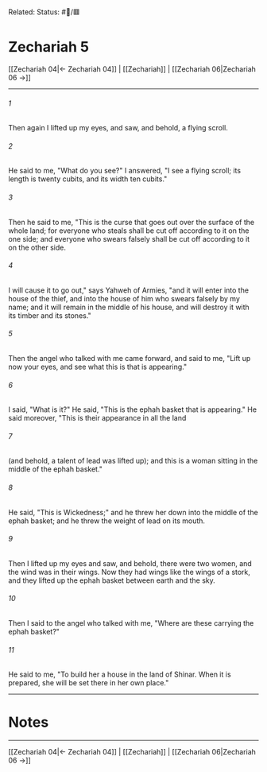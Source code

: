 Related:
Status: #📖/🟥
# Zechariah 5

[[Zechariah 04|← Zechariah 04]] | [[Zechariah]] | [[Zechariah 06|Zechariah 06 →]]
***



###### 1 
Then again I lifted up my eyes, and saw, and behold, a flying scroll. 

###### 2 
He said to me, "What do you see?" I answered, "I see a flying scroll; its length is twenty cubits, and its width ten cubits." 

###### 3 
Then he said to me, "This is the curse that goes out over the surface of the whole land; for everyone who steals shall be cut off according to it on the one side; and everyone who swears falsely shall be cut off according to it on the other side. 

###### 4 
I will cause it to go out," says Yahweh of Armies, "and it will enter into the house of the thief, and into the house of him who swears falsely by my name; and it will remain in the middle of his house, and will destroy it with its timber and its stones." 

###### 5 
Then the angel who talked with me came forward, and said to me, "Lift up now your eyes, and see what this is that is appearing." 

###### 6 
I said, "What is it?" He said, "This is the ephah basket that is appearing." He said moreover, "This is their appearance in all the land 

###### 7 
(and behold, a talent of lead was lifted up); and this is a woman sitting in the middle of the ephah basket." 

###### 8 
He said, "This is Wickedness;" and he threw her down into the middle of the ephah basket; and he threw the weight of lead on its mouth. 

###### 9 
Then I lifted up my eyes and saw, and behold, there were two women, and the wind was in their wings. Now they had wings like the wings of a stork, and they lifted up the ephah basket between earth and the sky. 

###### 10 
Then I said to the angel who talked with me, "Where are these carrying the ephah basket?" 

###### 11 
He said to me, "To build her a house in the land of Shinar. When it is prepared, she will be set there in her own place."

---
# Notes


***
[[Zechariah 04|← Zechariah 04]] | [[Zechariah]] | [[Zechariah 06|Zechariah 06 →]]
